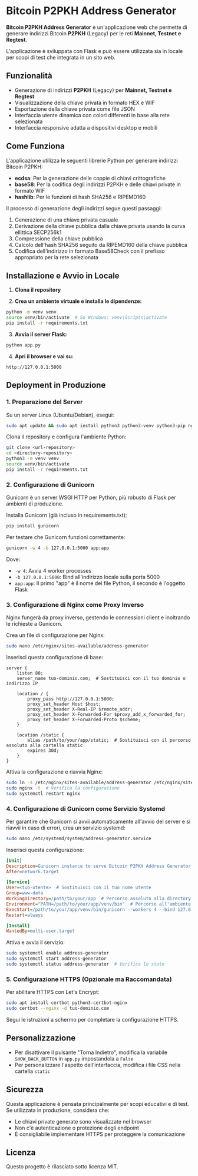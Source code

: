 # Bitcoin P2PKH Address Generator

**Bitcoin P2PKH Address Generator** è un'applicazione web che permette di generare indirizzi Bitcoin **P2PKH** (Legacy) per le reti **Mainnet, Testnet e Regtest**.

L'applicazione è sviluppata con Flask e può essere utilizzata sia in locale per scopi di test che integrata in un sito web.

## **Funzionalità**

- Generazione di indirizzi **P2PKH** (Legacy) per **Mainnet, Testnet e Regtest**
- Visualizzazione della chiave privata in formato HEX e WIF
- Esportazione della chiave privata come file JSON
- Interfaccia utente dinamica con colori differenti in base alla rete selezionata
- Interfaccia responsive adatta a dispositivi desktop e mobili

## **Come Funziona**

L'applicazione utilizza le seguenti librerie Python per generare indirizzi Bitcoin P2PKH:

- **ecdsa**: Per la generazione delle coppie di chiavi crittografiche
- **base58**: Per la codifica degli indirizzi P2PKH e delle chiavi private in formato WIF
- **hashlib**: Per le funzioni di hash SHA256 e RIPEMD160

Il processo di generazione degli indirizzi segue questi passaggi:

1. Generazione di una chiave privata casuale
2. Derivazione della chiave pubblica dalla chiave privata usando la curva ellittica SECP256k1
3. Compressione della chiave pubblica
4. Calcolo dell'hash SHA256 seguito da RIPEMD160 della chiave pubblica
5. Codifica dell'indirizzo in formato Base58Check con il prefisso appropriato per la rete selezionata

## **Installazione e Avvio in Locale**

1. **Clona il repository**

2. **Crea un ambiente virtuale e installa le dipendenze:**

```sh
python -m venv venv
source venv/bin/activate  # Su Windows: venv\Scripts\activate
pip install -r requirements.txt
```

3. **Avvia il server Flask:**

```sh
python app.py
```

4. **Apri il browser e vai su:**

```
http://127.0.0.1:5000
```

## **Deployment in Produzione**

### 1. Preparazione del Server

Su un server Linux (Ubuntu/Debian), esegui:

```sh
sudo apt update && sudo apt install python3 python3-venv python3-pip nginx
```

Clona il repository e configura l'ambiente Python:

```sh
git clone <url-repository>
cd <directory-repository>
python3 -m venv venv
source venv/bin/activate
pip install -r requirements.txt
```

### 2. Configurazione di Gunicorn

Gunicorn è un server WSGI HTTP per Python, più robusto di Flask per ambienti di produzione.

Installa Gunicorn (già incluso in requirements.txt):

```sh
pip install gunicorn
```

Per testare che Gunicorn funzioni correttamente:

```sh
gunicorn -w 4 -b 127.0.0.1:5000 app:app
```

Dove:
- `-w 4`: Avvia 4 worker processes
- `-b 127.0.0.1:5000`: Bind all'indirizzo locale sulla porta 5000
- `app:app`: Il primo "app" è il nome del file Python, il secondo è l'oggetto Flask

### 3. Configurazione di Nginx come Proxy Inverso

Nginx fungerà da proxy inverso, gestendo le connessioni client e inoltrando le richieste a Gunicorn.

Crea un file di configurazione per Nginx:

```sh
sudo nano /etc/nginx/sites-available/address-generator
```

Inserisci questa configurazione di base:

```nginx
server {
    listen 80;
    server_name tuo-dominio.com;  # Sostituisci con il tuo dominio o indirizzo IP

    location / {
        proxy_pass http://127.0.0.1:5000;
        proxy_set_header Host $host;
        proxy_set_header X-Real-IP $remote_addr;
        proxy_set_header X-Forwarded-For $proxy_add_x_forwarded_for;
        proxy_set_header X-Forwarded-Proto $scheme;
    }

    location /static {
        alias /path/to/your/app/static;  # Sostituisci con il percorso assoluto alla cartella static
        expires 30d;
    }
}
```

Attiva la configurazione e riavvia Nginx:

```sh
sudo ln -s /etc/nginx/sites-available/address-generator /etc/nginx/sites-enabled/
sudo nginx -t  # Verifica la configurazione
sudo systemctl restart nginx
```

### 4. Configurazione di Gunicorn come Servizio Systemd

Per garantire che Gunicorn si avvii automaticamente all'avvio del server e si riavvii in caso di errori, crea un servizio systemd:

```sh
sudo nano /etc/systemd/system/address-generator.service
```

Inserisci questa configurazione:

```ini
[Unit]
Description=Gunicorn instance to serve Bitcoin P2PKH Address Generator
After=network.target

[Service]
User=<tuo-utente>  # Sostituisci con il tuo nome utente
Group=www-data
WorkingDirectory=/path/to/your/app  # Percorso assoluto alla directory dell'app
Environment="PATH=/path/to/your/app/venv/bin"  # Percorso all'ambiente virtuale
ExecStart=/path/to/your/app/venv/bin/gunicorn --workers 4 --bind 127.0.0.1:5000 app:app
Restart=always

[Install]
WantedBy=multi-user.target
```

Attiva e avvia il servizio:

```sh
sudo systemctl enable address-generator
sudo systemctl start address-generator
sudo systemctl status address-generator  # Verifica lo stato
```

### 5. Configurazione HTTPS (Opzionale ma Raccomandata)

Per abilitare HTTPS con Let's Encrypt:

```sh
sudo apt install certbot python3-certbot-nginx
sudo certbot --nginx -d tuo-dominio.com
```

Segui le istruzioni a schermo per completare la configurazione HTTPS.

## **Personalizzazione**

- Per disattivare il pulsante "Torna Indietro", modifica la variabile `SHOW_BACK_BUTTON` in `app.py` impostandola a `False`
- Per personalizzare l'aspetto dell'interfaccia, modifica i file CSS nella cartella `static`

## **Sicurezza**

Questa applicazione è pensata principalmente per scopi educativi e di test. Se utilizzata in produzione, considera che:

- Le chiavi private generate sono visualizzate nel browser
- Non c'è autenticazione o protezione degli endpoint
- È consigliabile implementare HTTPS per proteggere la comunicazione

## **Licenza**

Questo progetto è rilasciato sotto licenza MIT.
